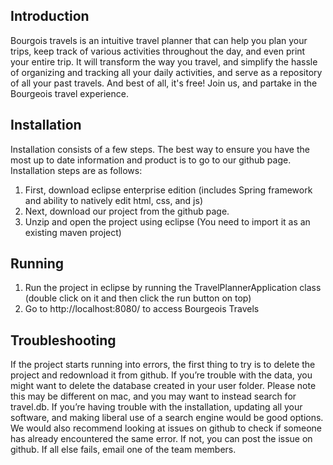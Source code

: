 ## Introduction
Bourgois travels is an intuitive travel planner that can help you plan your trips, keep track of various activities throughout the day, and even print your entire trip. It will transform the way you travel, and simplify the hassle of organizing and tracking all your daily activities, and serve as a repository of all your past travels. And best of all, it's free! Join us, and partake in the Bourgeois travel experience.

## Installation
Installation consists of a few steps. The best way to ensure you have the most up to date information and product is to go to our github page. Installation steps are as follows:

1. First, download eclipse enterprise edition (includes Spring framework and ability to natively edit html, css, and js)
2. Next, download our project from the github page. 
3. Unzip and open the project using eclipse (You need to import it as an existing maven project) 

## Running

1. Run the project in eclipse by running the TravelPlannerApplication class (double click on it and then click the run button on top)
2. Go to http://localhost:8080/ to access Bourgeois Travels

## Troubleshooting
If the project starts running into errors, the first thing to try is to delete the project and redownload it from github.
If you’re trouble with the data, you might want to delete the database created in your user folder. Please note this may be different on mac, and you may want to instead search for travel.db.
If you’re having trouble with the installation, updating all your software, and making liberal use of a search engine would be good options.
 We would also recommend looking at issues on github to check if someone has already encountered the same error. If not, you can post the issue on github. 
If all else fails, email one of the team members.  

